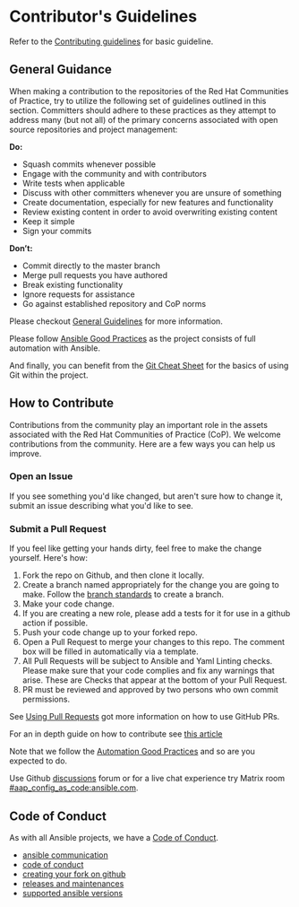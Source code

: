 # Contributor's Guidelines

Refer to the [Contributing guidelines](https://docs.ansible.com/ansible/devel/community/index.html) for basic guideline.

## General Guidance
When making a contribution to the repositories of the Red Hat Communities of Practice, try to utilize the following set of guidelines outlined in this section. Committers should adhere to these practices as they attempt to address many (but not all) of the primary concerns associated with open source repositories and project management:

**Do:**

- Squash commits whenever possible
- Engage with the community and with contributors
- Write tests when applicable
- Discuss with other committers whenever you are unsure of something
- Create documentation, especially for new features and functionality
- Review existing content in order to avoid overwriting existing content
- Keep it simple
- Sign your commits

**Don’t:**

- Commit directly to the master branch
- Merge pull requests you have authored
- Break existing functionality
- Ignore requests for assistance
- Go against established repository and CoP norms

Please checkout [General Guidelines](../docs/general_guidelines.md) for more information.

Please follow [Ansible Good Practices](../docs/ansible_practices.md) as the project consists of full automation with Ansible.

And finally, you can benefit from the [Git Cheat Sheet](../docs/git_cheat_sheet.md) for the basics of using Git within the project.

## How to Contribute

Contributions from the community play an important role in the assets associated with the Red Hat Communities of Practice (CoP). We welcome contributions from the community. Here are a few ways you can help us improve.

### Open an Issue

If you see something you'd like changed, but aren't sure how to change it, submit an issue describing what you'd like to see.

### Submit a Pull Request

If you feel like getting your hands dirty, feel free to make the change yourself. Here's how:

1. Fork the repo on Github, and then clone it locally.
2. Create a branch named appropriately for the change you are going to make. Follow the [branch standards](../docs/branch_standards.md) to create a branch.
3. Make your code change.
4. If you are creating a new role, please add a tests for it for use in a github action if possible.
5. Push your code change up to your forked repo.
6. Open a Pull Request to merge your changes to this repo. The comment box will be filled in automatically via a template.
7. All Pull Requests will be subject to Ansible and Yaml Linting checks. Please make sure that your code complies and fix any warnings that arise. These are Checks that appear at the bottom of your Pull Request.
8. PR must be reviewed and approved by two persons who own commit permissions.


See [Using Pull Requests](https://help.github.com/articles/using-pull-requests/) got more information on how to use GitHub PRs.

For an in depth guide on how to contribute see [this article](https://opensource.com/article/19/7/create-pull-request-github)

Note that we follow the [Automation Good Practices](https://redhat-cop.github.io/automation-good-practices) and so are you expected to do.

Use Github [discussions](https://github.com/showroom-project/showroom-code/discussions) forum or for a live chat experience try
Matrix room [#aap_config_as_code:ansible.com](https://matrix.to/#/#aap_config_as_code:ansible.com).

## Code of Conduct

As with all Ansible projects, we have a [Code of Conduct](./CODE_OF_CONDUCT.md).

- [ansible communication](https://docs.ansible.com/ansible/latest/community/communication.html)
- [code of conduct](https://docs.ansible.com/ansible/latest/community/code_of_conduct.html)
- [creating your fork on github](https://guides.github.com/activities/forking/)
- [releases and maintenances](https://docs.ansible.com/ansible-core/devel/reference_appendices/release_and_maintenance.)
- [supported ansible versions](https://docs.ansible.com/ansible-core/devel/reference_appendices/release_and_maintenance.html#ansible-core-release-cycle)
